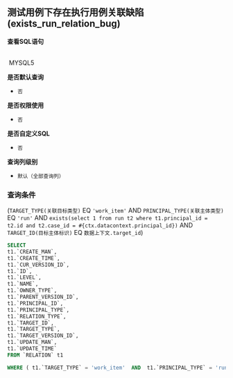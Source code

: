 ## 测试用例下存在执行用例关联缺陷(exists_run_relation_bug) <!-- {docsify-ignore-all} -->



<p class="panel-title"><b>查看SQL语句</b></p>
<br>

<el-row>
&nbsp;<el-tag @click="MYSQL5 = true">MYSQL5</el-tag>
</el-row>

<br>
<p class="panel-title"><b>是否默认查询</b></p>

* `否`

<p class="panel-title"><b>是否权限使用</b></p>

* `否`

<p class="panel-title"><b>是否自定义SQL</b></p>

* `否`

<p class="panel-title"><b>查询列级别</b></p>

* `默认（全部查询列）`



### 查询条件

(`TARGET_TYPE(关联目标类型)` EQ `'work_item'` AND `PRINCIPAL_TYPE(关联主体类型)` EQ `'run'` AND `exists(select 1 from run t2 where t1.principal_id = t2.id and t2.case_id = #{ctx.datacontext.principal_id})` AND `TARGET_ID(目标主体标识)` EQ `数据上下文.target_id`)





<el-dialog v-model="MYSQL5" title="MYSQL5">

```sql
SELECT
t1.`CREATE_MAN`,
t1.`CREATE_TIME`,
t1.`CUR_VERSION_ID`,
t1.`ID`,
t1.`LEVEL`,
t1.`NAME`,
t1.`OWNER_TYPE`,
t1.`PARENT_VERSION_ID`,
t1.`PRINCIPAL_ID`,
t1.`PRINCIPAL_TYPE`,
t1.`RELATION_TYPE`,
t1.`TARGET_ID`,
t1.`TARGET_TYPE`,
t1.`TARGET_VERSION_ID`,
t1.`UPDATE_MAN`,
t1.`UPDATE_TIME`
FROM `RELATION` t1 

WHERE ( t1.`TARGET_TYPE` = 'work_item'  AND  t1.`PRINCIPAL_TYPE` = 'run'  AND  exists(select 1 from run t2 where t1.principal_id = t2.id and t2.case_id = #{ctx.datacontext.principal_id})  AND  t1.`TARGET_ID` = #{ctx.datacontext.target_id} )
```

</el-dialog>

<script>
 const { createApp } = Vue
  createApp({
    data() {
      return {
                MYSQL5 : false
        
      }
    },
    methods: {
    }
  }).use(ElementPlus).mount('#app')
</script>